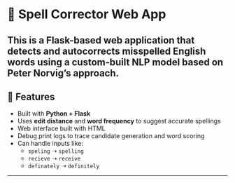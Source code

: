 # 🧠 Spell Corrector Web App

This is a Flask-based web application that detects and autocorrects misspelled English words using a custom-built NLP model based on Peter Norvig’s approach.
---

## 🚀 Features

- Built with **Python + Flask**
- Uses **edit distance** and **word frequency** to suggest accurate spellings
- Web interface built with HTML
- Debug print logs to trace candidate generation and word scoring
- Can handle inputs like:
  - `speling` ➝ `spelling`
  - `recieve` ➝ `receive`
  - `definately` ➝ `definitely`

---
